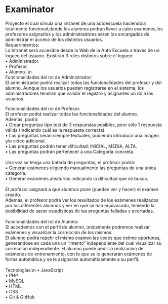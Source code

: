 # Examinator

Proyecto el cual simula una intranet de una autoescuela haciendola totalmente funcional,donde los alumnos podran llevar a cabo
examenes,los profesores asignarlos y los administradores seran los encargados de administrar el acceso de los distintos usuarios. 
<br>
Requerimientos: <br>
La Intranet será accesible desde la Web de la Auto Escuela a través de un logueo del usuario. 
Existirán 3 roles distintos sobre el logueo: <br>
• Administrador. <br>
• Profesor. <br>
• Alumno. \n
<br>
Funcionalidades del rol de Administrador: <br>
El administrador podrá realizar todas las funcionalidades del profesor y del alumno. 
Aunque los usuarios pueden registrarse en el sistema, los administradores tendrán que validar 
el registro y asignarles un rol a los usuarios. <br>

Funcionalidades del rol de Profesor: <br>
El profesor podrá realizar todas las funcionalidades del alumno. <br>
Además, podrá: <br>
• Crear preguntas tipo test de 3 respuestas posibles, pero sólo 1 respuesta válida 
(Indicando cuál es la respuesta correcta). <br>
• Las preguntas serán siempre textuales, pudiendo introducir una imagen y/o video 
adicional. <br>
• Las preguntas podrán tener dificultad: INICIAL, MEDIA, ALTA. <br>
• Las preguntas podrán pertenecer a una Categoría concreta. <br>
<br>
Una vez se tenga una batería de preguntas, el profesor podrá: <br>
• Generar exámenes eligiendo manualmente las preguntas de una única categoría. <br>
• Generar exámenes aleatorios indicando la dificultad que se busca. <br>
<br>
El profesor asignará a qué alumnos pone (pueden ver y hacer) el examen creado. <br>
Además, el profesor podrá ver los resultados de los exámenes realizados por los diferentes 
alumnos y ver en qué se han equivocado, teniendo la posibilidad de sacar estadísticas de las 
preguntas falladas y acertadas.<br> 
<br>
Funcionalidades del rol de Alumno: <br>
Si accedemos con el perfil de alumno, únicamente podremos realizar exámenes y visualizar la 
corrección de los mismos. <br>
El alumno podrá repetir el mismo examen las veces que estime oportunas, generándose en 
cada una un “intento” independiente del cual visualizar su corrección independiente. 
El alumno puede pedir la realización de exámenes de entrenamiento, con lo que se le 
generarán exámenes de forma automática y se le asignarán automáticamente a su perfil.<br>
<br>
Tecnologías:\n
• JavaScript<br>
• PHP<br>
• MySQL<br>
• HTML<br>
• CSS<br>
• Git & GitHub<br>
